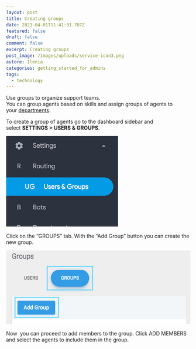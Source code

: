 ```yaml
---
layout: post
title: Creating groups
date: 2021-04-01T11:41:31.707Z
featured: false
draft: false
comment: false
excerpt: Creating groups
post_image: /images/uploads/service-icon3.png
autore: Ilenia
categories: getting_started_for_admins
tags:
  - technology
---
```

Use groups to organize support teams.\
You can group agents based on skills and assign groups of agents to your [departments](https://docs.tiledesk.com/knowledge-base/creating-a-department/).

To create a group of agents go to the dashboard sidebar and select **SETTINGS > USERS & GROUPS**.

![create a group of agents go to the dashboard](/images/uploads/users-e-groups-1.png "create a group of agents go to the dashboard")

Click on the “GROUPS” tab. With the “Add Group” button you can create the new group.

![Click on the “GROUPS” tab](/images/uploads/groups-tab.png "Click on the “GROUPS” tab")



Now  you can proceed to add members to the group. Click ADD MEMBERS and select the agents to include them in the group.